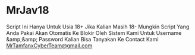 # MrJav18
Script Ini Hanya Untuk Usia 18+ Jika Kalian Masih 18- Mungkin Script Yang Anda Pakai Akan Otomatis Ke Blokir Oleh Sistem Kami Untuk Username &amp;amp;&amp;amp; Password Kalian Bisa Tanyakan Ke Contact Kami MrTamfanxCyberTeam@gmail.com
